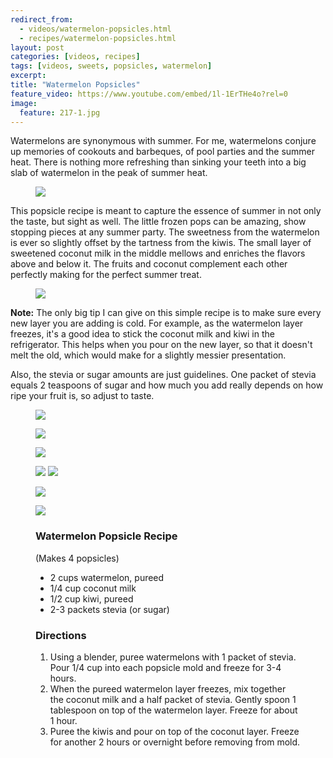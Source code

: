 ```yaml
---
redirect_from: 
  - videos/watermelon-popsicles.html
  - recipes/watermelon-popsicles.html
layout: post
categories: [videos, recipes]
tags: [videos, sweets, popsicles, watermelon]
excerpt: 
title: "Watermelon Popsicles"
feature_video: https://www.youtube.com/embed/1l-1ErTHe4o?rel=0
image:
  feature: 217-1.jpg
---
```


Watermelons are synonymous with summer.  For me, watermelons conjure up memories of cookouts and barbeques, of pool parties and the summer heat.  There is nothing more refreshing than sinking your teeth into a big slab of watermelon in the peak of summer heat.  

<figure>
    <img src="/images/217-2.jpg">
</figure>

This popsicle recipe is meant to capture the essence of summer in not only the taste, but sight as well.  The little frozen pops can be amazing, show stopping pieces at any summer party.  The sweetness from the watermelon is ever so slightly offset by the tartness from the kiwis.  The small layer of sweetened coconut milk in the middle mellows and enriches the flavors above and below it.  The fruits and coconut complement each other perfectly making for the perfect summer treat.

<figure>
    <img src="/images/217-8.jpg">
</figure>

__Note:__ The only big tip I can give on this simple recipe is to make sure every new layer you are adding is cold.  For example, as the watermelon layer freezes, it's a good idea to stick the coconut milk and kiwi in the refrigerator.  This helps when you pour on the new layer, so that it doesn't melt the old, which would make for a slightly messier presentation.

Also, the stevia or sugar amounts are just guidelines.  One packet of stevia equals 2 teaspoons of sugar and how much you add really depends on how ripe your fruit is, so adjust to taste.


<figure>
    <img src="/images/217-3.jpg">
</figure>

<figure>
    <img src="/images/217-5.jpg">
</figure>

<figure>
    <img src="/images/217-6.jpg">
</figure>

<figure class="half">
<img src="/images/217-7.jpg">
<img src="/images/217-8.jpg">
</figure>

<figure>
    <img src="/images/217-10.jpg">
</figure>

<figure>
    <img src="/images/217-9.jpg">
</figure> 

<figure class="ingredients" markdown="1">

### Watermelon Popsicle Recipe
(Makes 4 popsicles)

- 2 cups watermelon, pureed
- 1/4 cup coconut milk
- 1/2 cup kiwi, pureed
- 2-3 packets stevia (or sugar)

</figure>
<figure class="directions" markdown="1">

### Directions

1. Using a blender, puree watermelons with 1 packet of stevia.  Pour 1/4 cup into each popsicle mold and freeze for 3-4 hours.
2. When the pureed watermelon layer freezes, mix together the coconut milk and a half packet of stevia.  Gently spoon 1 tablespoon on top of the watermelon layer.  Freeze for about 1 hour.
3. Puree the kiwis and pour on top of the coconut layer.  Freeze for another 2 hours or overnight before removing from mold.

</figure>